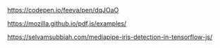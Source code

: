 https://codepen.io/feeva/pen/dqJOaO

https://mozilla.github.io/pdf.js/examples/

https://selvamsubbiah.com/mediapipe-iris-detection-in-tensorflow-js/
